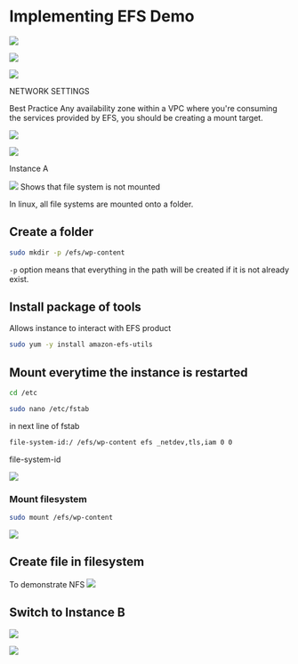 # Implementing EFS Demo

![](images/20230503135947.png)

![](images/20230503141053.png)

![](images/20230503141118.png)

NETWORK SETTINGS

Best Practice
    Any availability zone within a VPC where you're consuming the services provided by EFS, you should be creating a mount target.

![](images/20230503141447.png)

![](images/20230503141838.png)

Instance A

![](images/20230503142212.png)
    Shows that file system is not mounted

In linux, all file systems are mounted onto a folder.

## Create a folder

```bash
sudo mkdir -p /efs/wp-content
```

`-p` option means that everything in the path will be created if it is not already exist.

## Install package of tools 

Allows instance to interact with EFS product

```bash
sudo yum -y install amazon-efs-utils
```

## Mount everytime the instance is restarted 

```bash
cd /etc
```

```bash
sudo nano /etc/fstab
```

in next line of fstab

```bash
file-system-id:/ /efs/wp-content efs _netdev,tls,iam 0 0
```



file-system-id

![](images/20230503143237.png)

### Mount filesystem

```bash
sudo mount /efs/wp-content
```

![](images/20230503143848.png)

## Create file in filesystem

To demonstrate NFS
![](images/20230503143934.png)

## Switch to Instance B

![](images/20230503144056.png)

![](images/20230503144549.png)